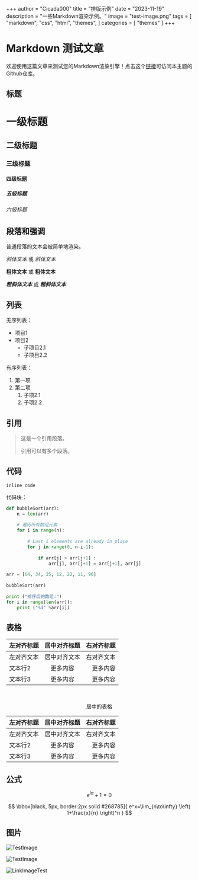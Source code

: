 +++
author = "Cicada000"
title = "排版示例"
date = "2023-11-19"
description = "一些Markdown渲染示例。"
image = "test-image.png"
tags = [
    "markdown",
    "css",
    "html",
    "themes",
]
categories = [
    "themes"
]
+++

# Markdown 测试文章

欢迎使用这篇文章来测试您的Markdown渲染引擎！点击这个[链接](https://github.com/Cicada000/Hugo-Theme-Seiheki-Template)可访问本主题的Github仓库。

## 标题

# 一级标题
## 二级标题
### 三级标题
#### 四级标题
##### 五级标题
###### 六级标题

## 段落和强调

普通段落的文本会被简单地渲染。

*斜体文本* 或 _斜体文本_

**粗体文本** 或 __粗体文本__

***粗斜体文本*** 或 ___粗斜体文本___

## 列表

无序列表：

- 项目1
- 项目2
  - 子项目2.1
  - 子项目2.2

有序列表：

1. 第一项
2. 第二项
   1. 子项2.1
   2. 子项2.2

## 引用

> 这是一个引用段落。
>
> 引用可以有多个段落。

## 代码

`inline code`

代码块：

```python
def bubbleSort(arr):
    n = len(arr)
 
    # 遍历所有数组元素
    for i in range(n):
 
        # Last i elements are already in place
        for j in range(0, n-i-1):
 
            if arr[j] > arr[j+1] :
                arr[j], arr[j+1] = arr[j+1], arr[j]
 
arr = [64, 34, 25, 12, 22, 11, 90]
 
bubbleSort(arr)
 
print ("排序后的数组:")
for i in range(len(arr)):
    print ("%d" %arr[i])
```

## 表格

| 左对齐标题 | 居中对齐标题 | 右对齐标题 |
|:------------|:-------------:|------------:|
| 左对齐文本  | 居中对齐文本  | 右对齐文本  |
| 文本行2     | 更多内容      | 更多内容    |
| 文本行3     | 更多内容      | 更多内容    |

<br>

<center>

居中的表格

| 左对齐标题 | 居中对齐标题 | 右对齐标题 |
|:------------|:-------------:|------------:|
| 左对齐文本  | 居中对齐文本  | 右对齐文本  |
| 文本行2     | 更多内容      | 更多内容    |
| 文本行3     | 更多内容      | 更多内容    |

</center>

## 公式

$$ e^{ i \pi}+1=0 $$

$$
\bbox[black, 5px, border:2px solid #268785]{
    e^x=\lim_{n\to\infty} \left( 1+\frac{x}{n} \right)^n
}
$$

## 图片

![TestImage](https://via.placeholder.com/150)

![TestImage](https://via.placeholder.com/500)

![LinkImageTest](https://img.cicada000.work/-65271da64549bbae.jpg)